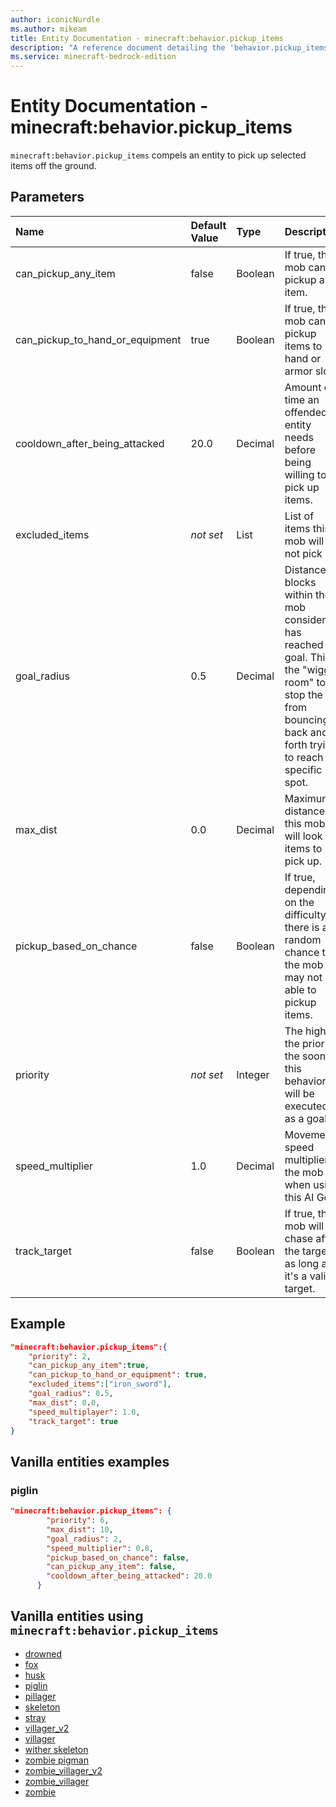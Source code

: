 ```yaml
---
author: iconicNurdle
ms.author: mikeam
title: Entity Documentation - minecraft:behavior.pickup_items
description: "A reference document detailing the 'behavior.pickup_items' entity goal"
ms.service: minecraft-bedrock-edition
---
```


# Entity Documentation - minecraft:behavior.pickup_items

`minecraft:behavior.pickup_items` compels an entity to pick up selected items off the ground.

## Parameters

|Name |Default Value  |Type  |Description  |
|:----------|:----------|:----------|:----------|
|can_pickup_any_item| false| Boolean| If true, the mob can pickup any item. |
|can_pickup_to_hand_or_equipment| true| Boolean| If true, the mob can pickup items to its hand or armor slots. |
|cooldown_after_being_attacked | 20.0 | Decimal | Amount of time an offended entity needs before being willing to pick up items. |
|excluded_items|*not set* | List| List of items this mob will not pick up. |
|goal_radius| 0.5| Decimal| Distance in blocks within the mob considers it has reached the goal. This is the "wiggle room" to stop the AI from bouncing back and forth trying to reach a specific spot. |
|max_dist| 0.0| Decimal|  Maximum distance this mob will look for items to pick up. |
|pickup_based_on_chance| false|Boolean|  If true, depending on the difficulty, there is a random chance that the mob may not be able to pickup items. |
| priority|*not set*|Integer|The higher the priority, the sooner this behavior will be executed as a goal.|
|speed_multiplier| 1.0| Decimal|  Movement speed multiplier of the mob when using this AI Goal. |
|track_target| false| Boolean|  If true, this mob will chase after the target as long as it's a valid target. |

## Example

```json
"minecraft:behavior.pickup_items":{
    "priority": 2,
    "can_pickup_any_item":true,
    "can_pickup_to_hand_or_equipment": true,
    "excluded_items":["iron_sword"],
    "goal_radius": 0.5,
    "max_dist": 0.0,
    "speed_multiplayer": 1.0,
    "track_target": true
}
```

## Vanilla entities examples

### piglin

```json
"minecraft:behavior.pickup_items": {
        "priority": 6,
        "max_dist": 10,
        "goal_radius": 2,
        "speed_multiplier": 0.8,
        "pickup_based_on_chance": false,
        "can_pickup_any_item": false,
        "cooldown_after_being_attacked": 20.0
      }
```

## Vanilla entities using `minecraft:behavior.pickup_items`

- [drowned](../../../../Source/VanillaBehaviorPack_Snippets/entities/drowned.md)
- [fox](../../../../Source/VanillaBehaviorPack_Snippets/entities/fox.md)
- [husk](../../../../Source/VanillaBehaviorPack_Snippets/entities/husk.md)
- [piglin](../../../../Source/VanillaBehaviorPack_Snippets/entities/piglin.md)
- [pillager](../../../../Source/VanillaBehaviorPack_Snippets/entities/pillager.md)
- [skeleton](../../../../Source/VanillaBehaviorPack_Snippets/entities/skeleton.md)
- [stray](../../../../Source/VanillaBehaviorPack_Snippets/entities/stray.md)
- [villager_v2](../../../../Source/VanillaBehaviorPack_Snippets/entities/villager_v2.md)
- [villager](../../../../Source/VanillaBehaviorPack_Snippets/entities/villager.md)
- [wither skeleton](../../../../Source/VanillaBehaviorPack_Snippets/entities/wither_skeleton.md)
- [zombie pigman](../../../../Source/VanillaBehaviorPack_Snippets/entities/zombie_pigman.md)
- [zombie_villager_v2](../../../../Source/VanillaBehaviorPack_Snippets/entities/zombie_villager_v2.md)
- [zombie_villager](../../../../Source/VanillaBehaviorPack_Snippets/entities/zombie_villager.md)
- [zombie](../../../../Source/VanillaBehaviorPack_Snippets/entities/zombie.md)
